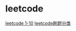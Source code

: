 # leetcode
[leetcode 1-10](https://github.com/shaoyezuizuishuai/leetcode/blob/master/leetcode1-10.txt)
[leetcode刷题分类](https://blog.csdn.net/SHAOYEZUIZUISHAUI/article/details/105974886)
